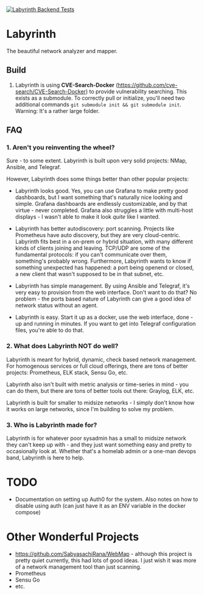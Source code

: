 [![Labyrinth Backend Tests](https://github.com/amunchet/labyrinth/actions/workflows/push.yml/badge.svg)](https://github.com/amunchet/labyrinth/actions/workflows/push.yml)
# Labyrinth
The beautiful network analyzer and mapper.

## Build
1.  Labyrinth is using **CVE-Search-Docker** (https://github.com/cve-search/CVE-Search-Docker) to provide vulnerability searching.  This exists as a submodule.  To correctly pull or initialize, you'll need two additional commands `git submodule init && git submodule init`.  Warning: It's a rather large folder.

## FAQ
### 1.  Aren't you reinventing the wheel?
Sure - to some extent.  Labyrinth is built upon very solid projects: NMap, Ansible, and Telegraf.  

However, Labyrinth does some things better than other popular projects: 
- Labyrinth looks good.  Yes, you can use Grafana to make pretty good dashboards, but I want something that's naturally nice looking and simple.  Grafana dashboards are endlessly customizable, and by that virtue - never completed.  Grafana also struggles a little with multi-host displays - I wasn't able to make it look *quite* like I wanted.

- Labyrinth has better autodiscovery: port scanning.  Projects like Prometheus have auto discovery, but they are very cloud-centric.  Labyrinth fits best in a on-prem or hybrid situation, with many different kinds of clients joining and leaving.  TCP/UDP are some of the fundamental protocols: if you can't communicate over them, something's probably wrong.  Furthermore, Labyrinth wants to know if something unexpected has happened: a port being openend or closed, a new client that wasn't supposed to be in that subnet, etc.

- Labyrinth has simple management.  By using Ansible and Telegraf, it's very easy to provision from the web interface.  Don't want to do that?  No problem - the ports based nature of Labyrinth can give a good idea of network status without an agent.

- Labyrinth is easy.  Start it up as a docker, use the web interface, done - up and running in minutes.  If you want to get into Telegraf configuration files, you're able to do that.

### 2.  What does Labyrinth NOT do well?
Labyrinth is meant for hybrid, dynamic, check based network management.  For homogenous services or full cloud offerings, there are tons of better projects: Prometheus, ELK stack, Sensu Go, etc.  

Labyrinth also isn't built with metric analysis or time-series in mind - you can do them, but there are tons of better tools out there: Graylog, ELK, etc.

Labyrinth is built for smaller to midsize networks - I simply don't know how it works on large networks, since I'm building to solve my problem.

### 3.  Who is Labyrinth made for?
Labyrinth is for whatever poor sysadmin has a small to midsize network they can't keep up with - and they just want something easy and pretty to occasionally look at.  Whether that's a homelab admin or a one-man devops band, Labyrinth is here to help.

# TODO
- Documentation on setting up Auth0 for the system.  Also notes on how to disable using auth (can just have it as an ENV variable in the docker compose)

# Other Wonderful Projects
- https://github.com/SabyasachiRana/WebMap - although this project is pretty quiet currently, this had lots of good ideas.  I just wish it was more of a network management tool than just scanning.
- Prometheus
- Sensu Go
- etc.
